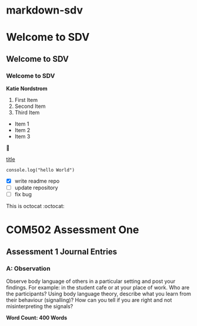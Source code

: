 # markdown-sdv

# Welcome to SDV
## Welcome to SDV
### Welcome to SDV

**Katie Nordstrom**
1. First Item
2. Second Item
3. Third Item

- Item 1
- Item 2
- Item 3

:camel:

[title](https://www.google.com/)

`console.log("hello World")`

- [x] write readme repo
- [ ] update repository
- [ ] fix bug

This is octocat :octocat: 

# COM502 Assessment One
## Assessment 1 Journal Entries
### A: Observation

Observe body language of others in a particular setting and post your findings.  For example: in the student cafe or at your place of work. Who are the participants?  Using body language theory, describe what you learn from their behaviour (signalling)?  How can you tell if you are right and not misinterpreting the signals? 

**Word Count: 400 Words**